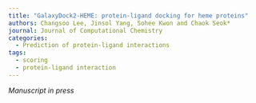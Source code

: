 ```yaml
---
title: "GalaxyDock2-HEME: protein-ligand docking for heme proteins"
authors: Changsoo Lee, Jinsol Yang, Sohee Kwon and Chaok Seok*
journal: Journal of Computational Chemistry
categories:
  - Prediction of protein-ligand interactions
tags:
  - scoring
  - protein-ligand interaction 
---
```


*Manuscript in press*
